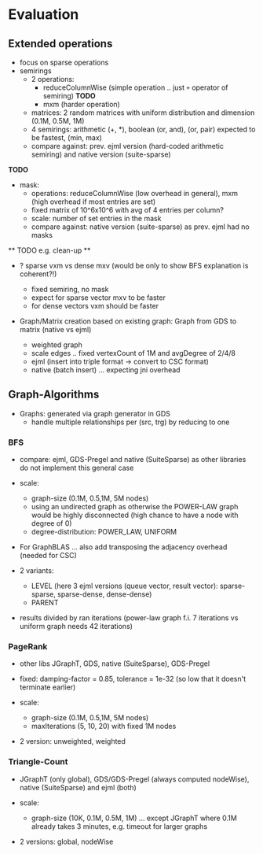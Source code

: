 # Evaluation

## Extended operations

* focus on sparse operations
* semirings 
    * 2 operations:  
        * reduceColumnWise (simple operation .. just `+` operator of semiring) **TODO**
        * mxm (harder operation)
    * matrices: 2 random matrices with uniform distribution and dimension (0.1M, 0.5M, 1M) 
    * 4 semirings: arithmetic (+, *), boolean (or, and), (or, pair) expected to be fastest, (min, max)
    * compare against: prev. ejml version (hard-coded arithmetic semiring) and native version (suite-sparse)

**TODO**
* mask:
    * operations: reduceColumnWise (low overhead in general), mxm (high overhead if most entries are set)
    * fixed matrix of 10^6x10^6 with avg of 4 entries per column?  
    * scale: number of set entries in the mask
    * compare against: native version (suite-sparse) as prev. ejml had no masks

** TODO  e.g. clean-up ** 
* ? sparse vxm vs dense mxv (would be only to show BFS explanation is coherent?!)
    * fixed semiring, no mask
    * expect for sparse vector mxv to be faster
    * for dense vectors vxm should be faster
   
* Graph/Matrix creation based on existing graph: Graph from GDS to matrix (native vs ejml)
    * weighted graph
    * scale edges .. fixed vertexCount of 1M and avgDegree of 2/4/8 
    * ejml (insert into triple format -> convert to CSC format)
    * native (batch insert) ... expecting jni overhead
    

## Graph-Algorithms

- Graphs: generated via graph generator in GDS 
    - handle multiple relationships per (src, trg) by reducing to one

### BFS
* compare: ejml, GDS-Pregel and native (SuiteSparse) as other libraries do not implement this general case

* scale: 
    * graph-size (0.1M, 0.5,1M, 5M nodes)
    * using an undirected graph as otherwise the POWER-LAW graph would be highly disconnected (high chance to have a node with degree of 0)
    * degree-distribution: POWER_LAW, UNIFORM 

* For GraphBLAS ... also add transposing the adjacency overhead (needed for CSC) 

* 2 variants: 
    * LEVEL (here 3 ejml versions (queue vector, result vector): sparse-sparse, sparse-dense, dense-dense)
    * PARENT
    
* results divided by ran iterations (power-law graph f.i. 7 iterations vs uniform graph needs 42 iterations)

### PageRank
* other libs JGraphT, GDS, native (SuiteSparse), GDS-Pregel

* fixed: damping-factor = 0.85, tolerance = 1e-32 (so low that it doesn't terminate earlier)

* scale: 
    * graph-size (0.1M, 0.5,1M, 5M nodes)
    * maxIterations (5, 10, 20) with fixed 1M nodes

* 2 version: unweighted, weighted


### Triangle-Count
* JGraphT (only global), GDS/GDS-Pregel (always computed nodeWise), native (SuiteSparse) and ejml (both)

* scale: 
    * graph-size (10K, 0.1M, 0.5M, 1M) ... except JGraphT where 0.1M already takes 3 minutes, e.g. timeout for larger graphs

* 2 versions: global, nodeWise 
 


